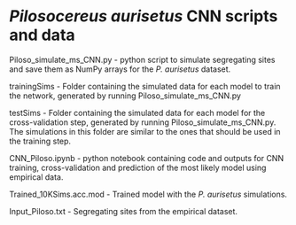 # ***Pilosocereus aurisetus* CNN scripts and data**
Piloso_simulate_ms_CNN.py - python script to simulate segregating sites and save them as NumPy arrays
for the *P. aurisetus* dataset.

trainingSims - Folder containing the simulated data for each model to train the network, 
generated by running Piloso_simulate_ms_CNN.py

testSims - Folder containing the simulated data for each model for the cross-validation step, 
generated by running Piloso_simulate_ms_CNN.py. 
The simulations in this folder are similar to the ones that should be used in the training step.

CNN_Piloso.ipynb - python notebook containing code and outputs for CNN training, cross-validation 
and prediction of the most likely model using empirical data.

Trained_10KSims.acc.mod - Trained model with the *P. aurisetus* simulations.

Input_Piloso.txt - Segregating sites from the empirical dataset.